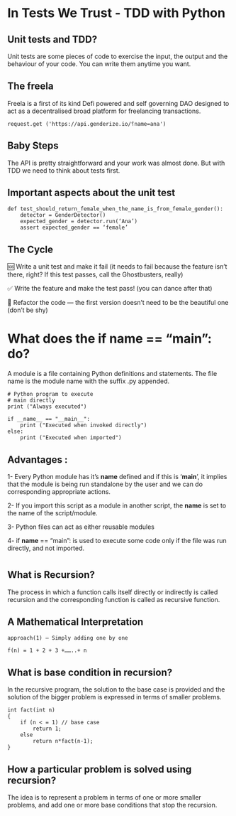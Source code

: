 # In Tests We Trust - TDD with Python

## Unit tests and TDD?

Unit tests are some pieces of code to exercise the input, the output and the behaviour of your code. You can write them anytime you want.

## The freela

Freela is a first of its kind Defi powered and self governing DAO designed to act as a decentralised broad platform for freelancing transactions.

`request.get ('https://api.genderize.io/؟name=ana')`

## Baby Steps 

The API is pretty straightforward and your work was almost done. But with TDD we need to think about tests first.

## Important aspects about the unit test
 
```
def test_should_return_female_when_the_name_is_from_female_gender():
    detector = GenderDetector()
    expected_gender = detector.run(‘Ana’)
    assert expected_gender == ‘female’
```

## The Cycle 

🆘 Write a unit test and make it fail (it needs to fail because the feature isn’t there, right? If this test passes, call the Ghostbusters, really)

✅ Write the feature and make the test pass! (you can dance after that)

🔵 Refactor the code — the first version doesn’t need to be the beautiful one (don’t be shy)


# What does the if __name__ == “__main__”: do?

A module is a file containing Python definitions and statements. The file name is the module name with the suffix .py appended. 

```
# Python program to execute
# main directly
print ("Always executed")
 
if __name__ == "__main__":
    print ("Executed when invoked directly")
else:
    print ("Executed when imported")
```
## Advantages : 

1- Every Python module has it’s __name__ defined and if this is ‘__main__’, it implies that the module is being run standalone by the user and we can do corresponding appropriate actions.

2- If you import this script as a module in another script, the __name__ is set to the name of the script/module.

3- Python files can act as either reusable modules

4- if __name__ == “main”: is used to execute some code only if the file was run directly, and not imported.

#

## What is Recursion?

The process in which a function calls itself directly or indirectly is called recursion and the corresponding function is called as recursive function. 

## A Mathematical Interpretation

```
approach(1) – Simply adding one by one

f(n) = 1 + 2 + 3 +……..+ n
```

## What is base condition in recursion? 

In the recursive program, the solution to the base case is provided and the solution of the bigger problem is expressed in terms of smaller problems. 

```
int fact(int n)
{
    if (n < = 1) // base case
        return 1;
    else    
        return n*fact(n-1);    
}
```
## How a particular problem is solved using recursion? 

The idea is to represent a problem in terms of one or more smaller problems, and add one or more base conditions that stop the recursion.